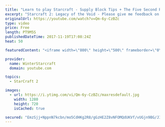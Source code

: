 ```yaml
---
title: "Learn to play Starcraft - Supply Block Tips + The Five Second Rule (Basic Guide & Tutorial)"
excerpt: "Starcraft 2: Legacy of the Void - Please give me feedback on this general video style/commentary, hopefully it helps you guys out!  Can very easily make more on different concepts if it is the right direction!  Sc2ReplayStats - http://www.sc2replaystats.com"
originalUrl: https://youtube.com/watch?v=Qm-6y-CzBZc
type: video
price: Free
length: PT9M5S
publishedDateTime: 2017-11-19T17:08:24Z
heat: 50

featuredContent: "<iframe width=\"800\" height=\"500\" frameborder=\"0\" src=\"https://www.youtube.com/embed/Qm-6y-CzBZc\" allow=\"accelerometer; autoplay; encrypted-media; gyroscope; picture-in-picture\" allowfullscreen></iframe>"

provider:
  name: WinterStarcraft
  domain: youtube.com

topics:
  - StarCraft 2

images:
  - url: https://i.ytimg.com/vi/Qm-6y-CzBZc/maxresdefault.jpg
    width: 1280
    height: 720
    isCached: true

secured: "EmzSjj+NppnN7kcbn/mo5CdHKg2R8/gGzHE2Z8vNFOMQdUKVf/vUGjn9BG/JIDu1qr0Dqi3d6ABhC5b3n9EqxsevgzVgUk6MfXbsotDzhsYMXH90kvUe1+tqNrBLreORpmofHnpKjPyr5989bwyTGGVFpsEgSxgfi1s9Zf5NwmWsflL5lMu/bQrFCOyNtwSZm1G/020PvxVtplLqp/ClsibWMvYb54N2aXWb2w4F8KphIoYHD6p3yMznBrfnpoTSA2zl5+2zqM8yUdvPEoKOgcMHREAirYYRFsNvV9ztjSGxqhFO+aHQGwgaftsKNSh+eiHqV1Fdmc5oTgfXW5iDG/oW7GcdzRlXm7PXuFdwM2mX7XA+F4mJXx6+sMA1AmZXaniolR8mRaCaMFeuYg3YCSarkDhVlOiSQcj05peiExk=;wowQQzG7tr0MQN2ZOfZZMQ=="
---
```


